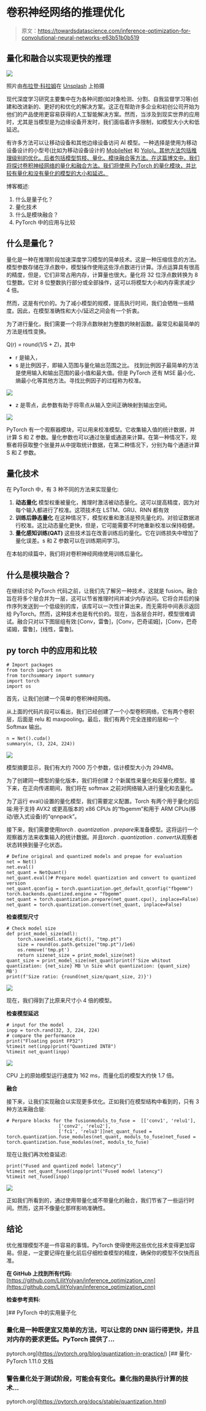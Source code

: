 # 卷积神经网络的推理优化

> 原文：<https://towardsdatascience.com/inference-optimization-for-convolutional-neural-networks-e63b51b0b519>

## **量化和融合以实现更快的推理**

![](img/0f3614d8bf02572335a056c240ec4e39.png)

照片由[布拉登·科拉姆](https://unsplash.com/es/@bradencollum?utm_source=medium&utm_medium=referral)在 [Unsplash](https://unsplash.com?utm_source=medium&utm_medium=referral) 上拍摄

现代深度学习研究主要集中在为各种问题(如对象检测、分割、自我监督学习等)创建和改进新的、更好的和优化的解决方案。这正在帮助许多企业和初创公司开始为他们的产品使用更容易获得的人工智能解决方案。然而，当涉及到现实世界的应用时，尤其是当模型是为边缘设备开发时，我们面临着许多限制，如模型大小大和低延迟。

有许多方法可以让移动设备和其他边缘设备访问 AI 模型。一种选择是使用为移动设备设计的小型号(比如为移动设备设计的 [MobileNet](https://arxiv.org/abs/1704.04861) 和 [Yolo)。其他方法包括推理级别的优化。后者包括模型剪枝、量化、模块融合等方法。在这篇博文中，我们将探讨卷积神经网络的量化和融合方法。我们将使用 PyTorch 的量化模块，并比较有量化和没有量化的模型的大小和延迟。](https://github.com/pytorch/ios-demo-app/tree/master/ObjectDetection)

博客概述:

1.  什么是量子化？
2.  量化技术
3.  什么是模块融合？
4.  PyTorch 中的应用与比较

## **什么是量化？**

量化是一种在推理阶段加速深度学习模型的简单技术。这是一种压缩信息的方法。模型参数存储在浮点数中，模型操作使用这些浮点数进行计算。浮点运算具有很高的精度，但是，它们非常占用内存，计算量也很大。量化将 32 位浮点数转换为 8 位整数。它对 8 位整数执行部分或全部操作，这可以将模型大小和内存需求减少 4 倍。

然而，这是有代价的。为了减小模型的规模，提高执行时间，我们会牺牲一些精度。因此，在模型准确性和大小/延迟之间会有一个折衷。

为了进行量化，我们需要一个将浮点数映射为整数的映射函数。最常见和最简单的方法是线性变换。

Q(r) = round(1/S + Z)，其中

*   r 是输入，
*   s 是比例因子，即输入范围与量化输出范围之比。
    找到比例因子最简单的方法是使用输入和输出范围的最小值和最大值。但是 PyTorch 还有 MSE 最小化、熵最小化等其他方法。寻找比例因子的过程称为校准。

![](img/5460b8bec6c0c4fc6fe05caa6d87ba00.png)

*   z 是零点，此参数有助于将零点从输入空间正确映射到输出空间。

![](img/6411baafbca84c6a3cf3d103c6639a1e.png)

PyTorch 有一个观察器模块，可以用来校准模型。它收集输入值的统计数据，并计算 S 和 Z 参数。量化参数也可以通过张量或通道来计算。在第一种情况下，观察者将获取整个张量并从中提取统计数据，在第二种情况下，分别为每个通道计算 S 和 Z 参数。

## **量化技术**

在 PyTorch 中，有 3 种不同的方法来实现量化:

1.  **动态量化**
    模型权重被量化，推理时激活被动态量化。这可以提高精度，因为对每个输入都进行了校准。这项技术在 LSTM、GRU、RNN 都有效
2.  **训练后静态量化**
    在这种情况下，模型权重和激活是预先量化的。对验证数据进行校准。这比动态量化更快，但是，它可能需要不时地重新校准以保持稳健。
3.  **量化感知训练(QAT)**
    这些技术旨在改善训练后的量化。它在训练损失中增加了量化误差。s 和 Z 参数可以在训练期间学习。

在本帖的续篇中，我们将对卷积神经网络使用训练后量化。

## **什么是模块融合？**

在继续讨论 PyTorch 代码之前，让我们先了解另一种技术，这就是 fusion。融合旨在将多个层合并为一层，这可以节省推理时间并减少内存访问。它将合并后的操作序列发送到一个低级别的库，该库可以一次性计算出来，而无需将中间表示返回给 PyTorch。然而，这种技术也是有代价的。现在，当各层合并时，模型很难调试。融合只对以下图层组有效:[Conv，雷鲁]，[Conv，巴奇诺姆]，[Conv，巴奇诺姆，雷鲁]，[线性，雷鲁]。

## **py torch 中的应用和比较**

```
# Import packages 
from torch import nn
from torchsummary import summary
import torch
import os
```

首先，让我们创建一个简单的卷积神经网络。

从上面的代码片段可以看出，我们已经创建了一个小型卷积网络，它有两个卷积层，后面是 relu 和 maxpooling。最后，我们有两个完全连接的层和一个 Softmax 输出。

```
n = Net().cuda()
summary(n, (3, 224, 224))
```

![](img/e3c47b948eeacb9b785a8f6802a4e7e6.png)

模型摘要显示，我们有大约 7000 万个参数，估计模型大小为 294MB。

为了创建同一模型的量化版本，我们将创建 2 个新属性来量化和反量化模型。接下来，在正向传递期间，我们将在 softmax 之前对网络输入进行量化和去量化。

为了运行 eval()设置的量化模型，我们需要定义配置。Torch 有两个用于量化的后端:用于支持 AVX2 或更高版本的 x86 CPUs 的“fbgemm”和用于 ARM CPUs(移动/嵌入式设备)的“qnnpack”。

接下来，我们需要使用*torch . quantization . prepare*来准备模型。这将运行一个观察器方法来收集输入的统计数据。并且*torch . quantization . convert*从观察者状态转换到量子化状态。

```
# Define original and quantized models and prepae for evaluation 
net = Net()
net.eval()
net_quant = NetQuant()
net_quant.eval()# Prepare model quantization and convert to quantized version
net_quant.qconfig = torch.quantization.get_default_qconfig("fbgemm")
torch.backends.quantized.engine = "fbgemm"
net_quant = torch.quantization.prepare(net_quant.cpu(), inplace=False)
net_quant = torch.quantization.convert(net_quant, inplace=False)
```

**检查模型尺寸**

```
# Check model size
def print_model_size(mdl):
    torch.save(mdl.state_dict(), "tmp.pt")
    size = round(os.path.getsize("tmp.pt")/1e6)
    os.remove('tmp.pt')
    return sizenet_size = print_model_size(net)
quant_size = print_model_size(net_quant)print(f'Size whitout quantization: {net_size} MB \n Size whit quantization: {quant_size} MB')
print(f'Size ratio: {round(net_size/quant_size, 2)}')
```

![](img/cd516a70b08998a4e6316edd053b8bd9.png)

现在，我们得到了比原来尺寸小 4 倍的模型。

**检查模型延迟**

```
# input for the model
inpp = torch.rand(32, 3, 224, 224)
# compare the performance
print("Floating point FP32")
%timeit net(inpp)print("Quantized INT8")
%timeit net_quant(inpp)
```

![](img/0539598c4e9f6f9fe0d35609e3659a5a.png)

CPU 上的原始模型运行速度为 162 ms，而量化后的模型大约快 1.7 倍。

**融合**

接下来，让我们实现融合以实现更多优化。正如我们在模型结构中看到的，只有 3 种方法来融合层:

```
# Perpare blocks for the fusionmoduls_to_fuse =  [['conv1', 'relu1'], 
                   ['conv2', 'relu2'], 
                   ['fc1', 'relu3']]net_quant_fused = torch.quantization.fuse_modules(net_quant, moduls_to_fuse)net_fused = torch.quantization.fuse_modules(net, moduls_to_fuse)
```

现在让我们再次检查延迟:

```
print("Fused and quantized model latency")
%timeit net_quant_fused(inpp)print("Fused model latency")
%timeit net_fused(inpp)
```

![](img/283317d415ab702d27c4e766e0092d18.png)

正如我们所看到的，通过使用带量化或不带量化的融合，我们节省了一些运行时间。然而，这并不像量化那样影响准确性。

## 结论

优化推理模型不是一件容易的事情。PyTorch 使得使用这些优化技术变得更加容易。但是，一定要记得在量化前后仔细检查模型的精度，确保你的模型不仅快而且准。

**在 GitHub 上找到所有代码:**[https://github.com/LilitYolyan/inference_optimization_cnn](https://github.com/LilitYolyan/inference_optimization_cnn)

**检查参考资料:**

[](https://pytorch.org/blog/quantization-in-practice/) [## PyTorch 中的实用量子化

### 量化是一种既便宜又简单的方法，可以让您的 DNN 运行得更快，并且对内存的要求更低。PyTorch 提供了…

pytorch.org](https://pytorch.org/blog/quantization-in-practice/)  [## 量化- PyTorch 1.11.0 文档

### 警告量化处于测试阶段，可能会有变化。量化指的是执行计算的技术…

pytorch.org](https://pytorch.org/docs/stable/quantization.html)